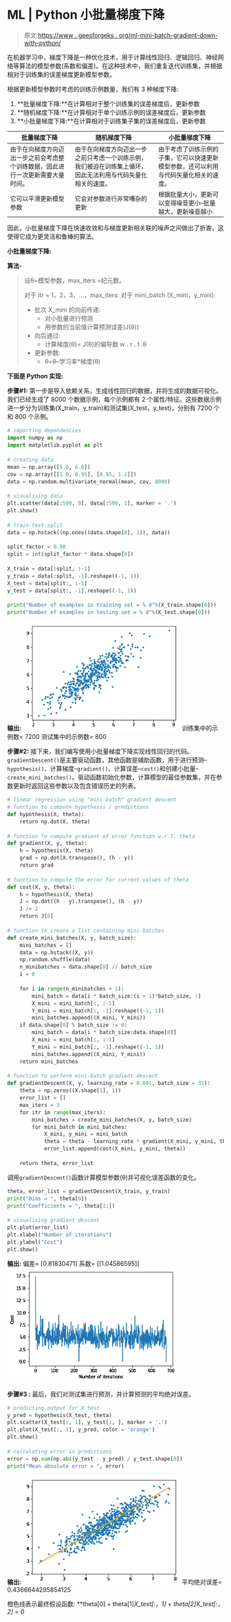 # ML | Python 小批量梯度下降

> 原文:[https://www . geesforgeks . org/ml-mini-batch-gradient-down-with-python/](https://www.geeksforgeeks.org/ml-mini-batch-gradient-descent-with-python/)

在机器学习中，梯度下降是一种优化技术，用于计算线性回归、逻辑回归、神经网络等算法的模型参数(系数和偏差)。在这种技术中，我们重复迭代训练集，并根据相对于训练集的误差梯度更新模型参数。

根据更新模型参数时考虑的训练示例数量，我们有 3 种梯度下降:

1.  **批量梯度下降:**在计算相对于整个训练集的误差梯度后，更新参数
2.  **随机梯度下降:**在计算相对于单个训练示例的误差梯度后，更新参数
3.  **小批量梯度下降:**在计算相对于训练集子集的误差梯度后，更新参数

| **批量梯度下降** | **随机梯度下降** | **小批量梯度下降** |
| --- | --- | --- |
| 由于在向梯度方向迈出一步之前会考虑整个训练数据，因此进行一次更新需要大量时间。 | 由于在向梯度方向迈出一步之前只考虑一个训练示例，我们被迫在训练集上循环，因此无法利用与代码矢量化相关的速度。 | 由于考虑了训练示例的子集，它可以快速更新模型参数，还可以利用与代码矢量化相关的速度。 |
| 它可以平滑更新模型参数 | 它会对参数进行非常嘈杂的更新 | 根据批量大小，更新可以变得噪音更小–批量越大，更新噪音越小 |

因此，小批量梯度下降在快速收敛和与梯度更新相关联的噪声之间做出了折衷，这使得它成为更灵活和鲁棒的算法。

**小批量梯度下降:**

**算法-**

> 设θ=模型参数，max_iters =纪元数。
> 
> 对于 itr = 1，2，3，…，max_iters:
> 对于 mini_batch (X_mini，y_mini):
> 
> *   批次 X_mini 的向前传递:
>     *   对小批量进行预测
>     *   用参数的当前值计算预测误差(J(θ))
> *   向后通过:
>     *   计算梯度(θ)= J(θ)的偏导数 w . r . t .θ
> *   更新参数:
>     *   θ=θ–学习率*梯度(θ)

**下面是 Python 实现:**

**步骤#1:** 第一步是导入依赖关系，生成线性回归的数据，并将生成的数据可视化。我们已经生成了 8000 个数据示例，每个示例都有 2 个属性/特征。这些数据示例进一步分为训练集(X_train，y_train)和测试集(X_test，y_test)，分别有 7200 个和 800 个示例。

```py
# importing dependencies
import numpy as np
import matplotlib.pyplot as plt

# creating data
mean = np.array([5.0, 6.0])
cov = np.array([[1.0, 0.95], [0.95, 1.2]])
data = np.random.multivariate_normal(mean, cov, 8000)

# visualising data
plt.scatter(data[:500, 0], data[:500, 1], marker = '.')
plt.show()

# train-test-split
data = np.hstack((np.ones((data.shape[0], 1)), data))

split_factor = 0.90
split = int(split_factor * data.shape[0])

X_train = data[:split, :-1]
y_train = data[:split, -1].reshape((-1, 1))
X_test = data[split:, :-1]
y_test = data[split:, -1].reshape((-1, 1))

print("Number of examples in training set = % d"%(X_train.shape[0]))
print("Number of examples in testing set = % d"%(X_test.shape[0]))
```

**输出:**
![](img/a1a05cb72c831a2dce7264848efe0973.png)
训练集中的示例数= 7200
测试集中的示例数= 800

**步骤#2:** 接下来，我们编写使用小批量梯度下降实现线性回归的代码。
`gradientDescent()`是主要驱动函数，其他函数是辅助函数，用于进行预测–`hypothesis()`、计算梯度–`gradient()`、计算误差–`cost()`和创建小批量–`create_mini_batches()`。驱动函数初始化参数，计算模型的最佳参数集，并在参数更新时返回这些参数以及包含错误历史的列表。

```py
# linear regression using "mini-batch" gradient descent
# function to compute hypothesis / predictions
def hypothesis(X, theta):
    return np.dot(X, theta)

# function to compute gradient of error function w.r.t. theta
def gradient(X, y, theta):
    h = hypothesis(X, theta)
    grad = np.dot(X.transpose(), (h - y))
    return grad

# function to compute the error for current values of theta
def cost(X, y, theta):
    h = hypothesis(X, theta)
    J = np.dot((h - y).transpose(), (h - y))
    J /= 2
    return J[0]

# function to create a list containing mini-batches
def create_mini_batches(X, y, batch_size):
    mini_batches = []
    data = np.hstack((X, y))
    np.random.shuffle(data)
    n_minibatches = data.shape[0] // batch_size
    i = 0

    for i in range(n_minibatches + 1):
        mini_batch = data[i * batch_size:(i + 1)*batch_size, :]
        X_mini = mini_batch[:, :-1]
        Y_mini = mini_batch[:, -1].reshape((-1, 1))
        mini_batches.append((X_mini, Y_mini))
    if data.shape[0] % batch_size != 0:
        mini_batch = data[i * batch_size:data.shape[0]]
        X_mini = mini_batch[:, :-1]
        Y_mini = mini_batch[:, -1].reshape((-1, 1))
        mini_batches.append((X_mini, Y_mini))
    return mini_batches

# function to perform mini-batch gradient descent
def gradientDescent(X, y, learning_rate = 0.001, batch_size = 32):
    theta = np.zeros((X.shape[1], 1))
    error_list = []
    max_iters = 3
    for itr in range(max_iters):
        mini_batches = create_mini_batches(X, y, batch_size)
        for mini_batch in mini_batches:
            X_mini, y_mini = mini_batch
            theta = theta - learning_rate * gradient(X_mini, y_mini, theta)
            error_list.append(cost(X_mini, y_mini, theta))

    return theta, error_list
```

调用`gradientDescent()`函数计算模型参数(θ)并可视化误差函数的变化。

```py
theta, error_list = gradientDescent(X_train, y_train)
print("Bias = ", theta[0])
print("Coefficients = ", theta[1:])

# visualising gradient descent
plt.plot(error_list)
plt.xlabel("Number of iterations")
plt.ylabel("Cost")
plt.show()
```

**输出:**
偏差= [0.81830471]
系数= [[1.04586595]]
![](img/14c4b419e2b1ccb30a2709b461f17905.png)

**步骤#3 :** 最后，我们对测试集进行预测，并计算预测的平均绝对误差。

```py
# predicting output for X_test
y_pred = hypothesis(X_test, theta)
plt.scatter(X_test[:, 1], y_test[:, ], marker = '.')
plt.plot(X_test[:, 1], y_pred, color = 'orange')
plt.show()

# calculating error in predictions
error = np.sum(np.abs(y_test - y_pred) / y_test.shape[0])
print("Mean absolute error = ", error)
```

**输出:**
![](img/d53320d1f77626a82f3c2f5ae17c2e93.png)
平均绝对误差= 0.4366644295854125

橙色线表示最终假设函数: **theta[0] + theta[1]*X_test[:，1] + theta[2]*X_test[:，2] = 0**